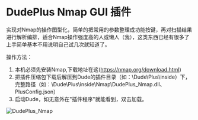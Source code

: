 # DudePlus Nmap GUI 插件

实现对Nmap的操作图型化，简单的把常用的参数整理成功能按键，再对扫描结果进行解析编排，适合Nmap操作强度高的人或懒人（我），这类东西已经有很多了上手简单基本不用说明自己试几次就知道了。

操作方法：
1. 本机必须先安装Nmap,下载地址在这(https://nmap.org/download.html)
2. 把插件压缩包下载后解压到Dude的插件目录（如：\Dude\Plus\inside）下，完整路径（如：\Dude\Plus\inside\Nmap\DudePlus_Nmap.dll、PlusConfig.json）
3. 启动Dude，如无意外在"插件程序"就能看到，双击加载。

![DudePlus_Nmap](https://user-images.githubusercontent.com/73023058/217594754-c7f620f4-3e17-4e43-8b60-63b4cd25f3b1.png)
